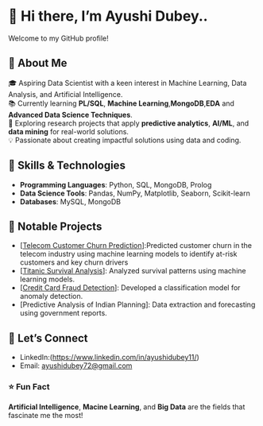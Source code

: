 # 👋 Hi there, I’m Ayushi Dubey.. 

Welcome to my GitHub profile!  

## 🚀 About Me  
🎓 Aspiring Data Scientist with a keen interest in Machine Learning, Data Analysis, and Artificial Intelligence.  
📚 Currently learning **PL/SQL**, **Machine Learning**,**MongoDB**,**EDA** and **Advanced Data Science Techniques**.  
🔭 Exploring research projects that apply **predictive analytics**, **AI/ML**, and **data mining** for real-world solutions.  
💡 Passionate about creating impactful solutions using data and coding.  

## 🌟 Skills & Technologies  
- **Programming Languages**: Python, SQL, MongoDB,  Prolog  
- **Data Science Tools**: Pandas, NumPy, Matplotlib, Seaborn, Scikit-learn  
- **Databases**: MySQL, MongoDB

## 📂 Notable Projects  
- [[Telecom Customer Churn Prediction](https://github.com/AyushiDubey22/Telecom-Customer-Churn-Prediction-/tree/main)]:Predicted customer churn in the telecom industry using machine learning models to identify at-risk customers and key churn drivers
- [[Titanic Survival Analysis](https://github.com/AyushiDubey22/Titanic-Survival-Analysis/blob/main/Untitled5.ipynb)]: Analyzed survival patterns using machine learning models.  
- [[Credit Card Fraud Detection](https://github.com/AyushiDubey22/Credit-card-)]: Developed a classification model for anomaly detection.  
- [Predictive Analysis of Indian Planning]: Data extraction and forecasting using government reports.


## 🤝 Let’s Connect  
- LinkedIn:(https://www.linkedin.com/in/ayushidubey11/)
- Email: ayushidubey72@gmail.com
  
### ⭐ Fun Fact  
**Artificial Intelligence**, **Macine Learning**, and **Big Data** are the fields that fascinate me the most!  

